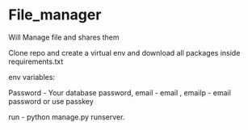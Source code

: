 # File_manager
Will Manage file and shares them

Clone repo and create a virtual env and download all packages inside requirements.txt

env variables:

Password - Your database password,
email - email ,
emailp - email password or use passkey

run - python manage.py runserver.
